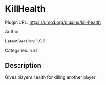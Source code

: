 # KillHealth

Plugin URL: https://umod.org/plugins/kill-health

Author: 

Latest Version: 1.0.0

Categories: rust

## Description

Gives players health for killing another player
